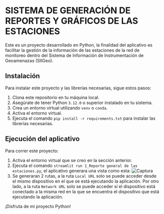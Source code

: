 # SISTEMA DE GENERACIÓN DE REPORTES Y GRÁFICOS DE LAS ESTACIONES

Este es un proyecto desarrollado en Python, la finalidad del aplicativo es facilitar la gestión de la información de las estaciones de la red de monitoreo dentro del Sistema de Información de Instrumentación de Geoamenazas (SIIGeo).

## Instalación

Para instalar este proyecto y las librerías necesarias, sigue estos pasos:

1. Clona este repositorio en tu máquina local.
2. Asegúrate de tener Python `3.12.0` o superior instalado en tu sistema.
3. Crea un entorno virtual utilizando `venv` o `conda`.
4. Activa el entorno virtual.
5. Ejecuta el comando `pip install -r requirements.txt` para instalar las librerías necesarias.

## Ejecución del aplicativo
Para correr este proyecto:

1. Activa el entorno virtual que se creo en la sección anterior.
2. Ejecuta el comando `streamlit run 1_Reporte general de las estaciones.py`, el aplicativo generara una vista como esta:
![Captura](https://github.com/CristianDavid313/Aplicativo/assets/140470836/1e3963e2-e097-4c1c-8093-ac98640d6b0f)
3. Se generaran 2 rutas, a la ruta `Local URL` solo se puede acceder desde el mismo dispositivo en el que se está ejecutando la aplicación. Por otro lado, a la ruta `Network URL` solo se puede acceder si el dispositivo está conectado a la misma red en la que se encuentra el dispositivo que está ejecutando la aplicación.

¡Disfruta de mi proyecto Python!
